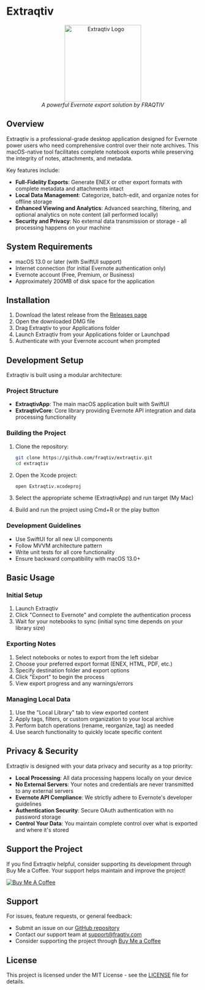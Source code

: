 # Extraqtiv

<p align="center">
  <img src="path/to/logo.png" alt="Extraqtiv Logo" width="200"/>
  <br>
  <em>A powerful Evernote export solution by FRAQTIV</em>
</p>

## Overview

Extraqtiv is a professional-grade desktop application designed for Evernote power users who need comprehensive control over their note archives. This macOS-native tool facilitates complete notebook exports while preserving the integrity of notes, attachments, and metadata.

Key features include:

- **Full-Fidelity Exports**: Generate ENEX or other export formats with complete metadata and attachments intact
- **Local Data Management**: Categorize, batch-edit, and organize notes for offline storage
- **Enhanced Viewing and Analytics**: Advanced searching, filtering, and optional analytics on note content (all performed locally)
- **Security and Privacy**: No external data transmission or storage - all processing happens on your machine

## System Requirements

- macOS 13.0 or later (with SwiftUI support)
- Internet connection (for initial Evernote authentication only)
- Evernote account (Free, Premium, or Business)
- Approximately 200MB of disk space for the application

## Installation

1. Download the latest release from the [Releases page](https://github.com/fraqtiv/extraqtiv/releases)
2. Open the downloaded DMG file
3. Drag Extraqtiv to your Applications folder
4. Launch Extraqtiv from your Applications folder or Launchpad
5. Authenticate with your Evernote account when prompted

## Development Setup

Extraqtiv is built using a modular architecture:

### Project Structure

- **ExtraqtivApp**: The main macOS application built with SwiftUI
- **ExtraqtivCore**: Core library providing Evernote API integration and data processing functionality

### Building the Project

1. Clone the repository:
   ```bash
   git clone https://github.com/fraqtiv/extraqtiv.git
   cd extraqtiv
   ```

2. Open the Xcode project:
   ```bash
   open Extraqtiv.xcodeproj
   ```

3. Select the appropriate scheme (ExtraqtivApp) and run target (My Mac)

4. Build and run the project using Cmd+R or the play button

### Development Guidelines

- Use SwiftUI for all new UI components
- Follow MVVM architecture pattern
- Write unit tests for all core functionality
- Ensure backward compatibility with macOS 13.0+
## Basic Usage

### Initial Setup

1. Launch Extraqtiv
2. Click "Connect to Evernote" and complete the authentication process
3. Wait for your notebooks to sync (initial sync time depends on your library size)

### Exporting Notes

1. Select notebooks or notes to export from the left sidebar
2. Choose your preferred export format (ENEX, HTML, PDF, etc.)
3. Specify destination folder and export options
4. Click "Export" to begin the process
5. View export progress and any warnings/errors

### Managing Local Data

1. Use the "Local Library" tab to view exported content
2. Apply tags, filters, or custom organization to your local archive
3. Perform batch operations (rename, reorganize, tag) as needed
4. Use search functionality to quickly locate specific content

## Privacy & Security

Extraqtiv is designed with your data privacy and security as a top priority:

- **Local Processing**: All data processing happens locally on your device
- **No External Servers**: Your notes and credentials are never transmitted to any external servers
- **Evernote API Compliance**: We strictly adhere to Evernote's developer guidelines
- **Authentication Security**: Secure OAuth authentication with no password storage
- **Control Your Data**: You maintain complete control over what is exported and where it's stored

## Support the Project

If you find Extraqtiv helpful, consider supporting its development through Buy Me a Coffee. Your support helps maintain and improve the project!

[![Buy Me A Coffee](https://www.buymeacoffee.com/assets/img/custom_images/orange_img.png)](https://www.buymeacoffee.com/fraqtiv)

## Support

For issues, feature requests, or general feedback:

- Submit an issue on our [GitHub repository](https://github.com/fraqtiv/extraqtiv/issues)
- Contact our support team at support@fraqtiv.com
- Consider supporting the project through [Buy Me a Coffee](https://www.buymeacoffee.com/fraqtiv)
## License

This project is licensed under the MIT License - see the [LICENSE](LICENSE) file for details.

